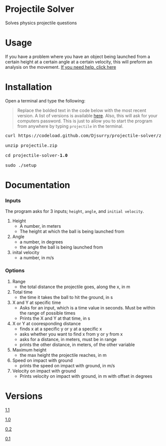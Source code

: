 # Projectile Solver
Solves physics projectile questions

# Usage
If you have a problem where you have an object being launched from a certain height at a certain angle at a certain velocity, this will preform an analysis on the movement. [If you need help, click here](#Documentation)

# Installation
Open a terminal and type the following: 

> Replace the bolded text in the code below with the most recent version. A list of versions is available [here](#Versions). Also, this will ask for your computers password. This is just to allow you to start the program from anywhere by typing `projectile` in the terminal. 

<pre>
curl https://codeload.github.com/Djsurry/projectile-solver/zip/v<b>1.0</b> --output projectile.zip<br>
unzip projectile.zip <br>
cd projectile-solver-<b>1.0</b> <br>
sudo ./setup
</pre>


# Documentation
### Inputs
The program asks for 3 inputs; `height`, `angle`, and `initial velocity`.
1. Height
   * A number, in meters
   * The height at which the ball is being launched from
2. Angle
   * a number, in degrees
   * the angle the ball is being launched from
3. inital velocity
   * a number, in m/s

### Options
1. Range
   * the total distance the projectile goes, along the x, in m
2. Total time
   * the time it takes the ball to hit the ground, in s
3. X and Y at specific time
   * Asks for an input, which is a time value in seconds. Must be within the range of possible times
   * Prints the X and Y at that time, in s
4. X or Y at cooresponding distance
   * finds x at a specific y or y at a specific x
   * asks whether you want to find x from y or y from x
   * asks for a distance, in meters, must be in range
   * prints the other distance, in meters, of the other variable
5. Maximum height
   * the max height the projectile reaches, in m
6. Speed on impact with ground
   * prints the speed on impact with ground, in m/s
7. Velocity on impact with ground
   * Prints velocity on impact with ground, in m with offset in degrees 


# Versions

[1.1](https://github.com/Djsurry/projectile-solver/releases/tag/v1.1)

[1.0](https://github.com/Djsurry/projectile-solver/releases/tag/v1.0)

[0.2](https://github.com/Djsurry/projectile-solver/releases/tag/v0.2)

[0.1](https://github.com/Djsurry/projectile-solver/releases/tag/v0.1)





